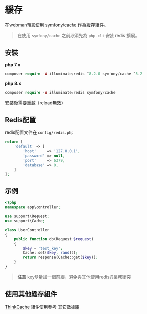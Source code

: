 # 緩存

在webman預設使用 [symfony/cache](https://github.com/symfony/cache) 作為緩存組件。

> 在使用 `symfony/cache` 之前必須先為 `php-cli` 安裝 redis 擴展。

## 安裝
**php 7.x**
```php
composer require -W illuminate/redis ^8.2.0 symfony/cache ^5.2
```
**php 8.x**
```php
composer require -W illuminate/redis symfony/cache
```

安裝後需要重啟（reload無效）

## Redis配置
redis配置文件在 `config/redis.php`
```php
return [
    'default' => [
        'host'     => '127.0.0.1',
        'password' => null,
        'port'     => 6379,
        'database' => 0,
    ]
];
```

## 示例
```php
<?php
namespace app\controller;

use support\Request;
use support\Cache;

class UserController
{
    public function db(Request $request)
    {
        $key = 'test_key';
        Cache::set($key, rand());
        return response(Cache::get($key));
    }
}
```

> **注意**
> key尽量加一個前綴，避免與其他使用redis的業務衝突

## 使用其他緩存組件

[ThinkCache](https://github.com/top-think/think-cache) 組件使用參考 [其它數據庫](others.md#ThinkCache)